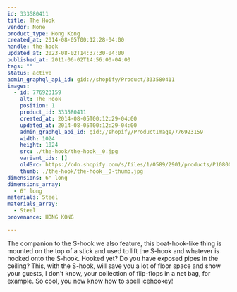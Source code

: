 ```yaml
---
id: 333580411
title: The Hook
vendor: None
product_type: Hong Kong
created_at: 2014-08-05T00:12:28-04:00
handle: the-hook
updated_at: 2023-08-02T14:37:30-04:00
published_at: 2011-06-02T14:56:00-04:00
tags: ""
status: active
admin_graphql_api_id: gid://shopify/Product/333580411
images:
  - id: 776923159
    alt: The Hook
    position: 1
    product_id: 333580411
    created_at: 2014-08-05T00:12:29-04:00
    updated_at: 2014-08-05T00:12:29-04:00
    admin_graphql_api_id: gid://shopify/ProductImage/776923159
    width: 1024
    height: 1024
    src: ./the-hook/the-hook__0.jpg
    variant_ids: []
    oldSrc: https://cdn.shopify.com/s/files/1/0589/2901/products/P1080063.jpeg?v=1407211949
    thumb: ./the-hook/the-hook__0-thumb.jpg
dimensions: 6" long
dimensions_array:
  - 6" long
materials: Steel
materials_array:
  - Steel
provenance: HONG KONG

---
```


The companion to the S-hook we also feature, this boat-hook-like thing is mounted on the top of a stick and used to lift the S-hook and whatever is hooked onto the S-hook. Hooked yet? Do you have exposed pipes in the ceiling? This, with the S-hook, will save you a lot of floor space and show your guests, I don't know, your collection of flip-flops in a net bag, for example. So cool, you now know how to spell icehookey!
